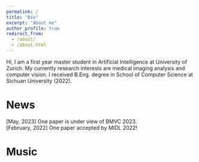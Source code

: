 ```yaml
---
permalink: /
title: "Bio"
excerpt: "About me"
author_profile: true
redirect_from: 
  - /about/
  - /about.html
---
```



Hi, I am a first year master student in Artificial Intelligence at  University of Zurich. My currently research interests are medical imaging analysis and computer vision. I received B.Eng. degree in School of Computer Science at Sichuan University (2022).

News
======
[May, 2023] One paper is under view of BMVC 2023.  
[February, 2022] One paper accepted by MIDL 2022!  

Music
======
<link rel="stylesheet" href="https://cdn.jsdelivr.net/npm/aplayer/dist/APlayer.min.css">
<script src="https://cdn.jsdelivr.net/npm/aplayer/dist/APlayer.min.js"></script>
 <!--require MetingJS -->
<script src="https://cdn.jsdelivr.net/npm/meting@2/dist/Meting.min.js"></script>
<meting-js
        id="1496089152"
        lrc-type="0"
        server="netease"
        mode= "single"
        order="list"
        type="playlist"
        fixed="true"
        list-olded="true"
        autoplay="true"
        mutex="true"
        ></meting-js


  

